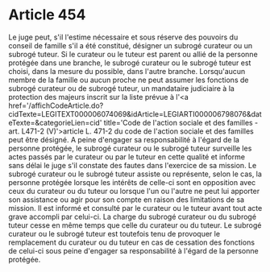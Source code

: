 # Article 454

Le juge peut, s'il l'estime nécessaire et sous réserve des pouvoirs du conseil de famille s'il a été constitué, désigner un subrogé curateur ou un subrogé tuteur.   Si le curateur ou le tuteur est parent ou allié de la personne protégée dans une branche, le subrogé curateur ou le subrogé tuteur est choisi, dans la mesure du possible, dans l'autre branche.   Lorsqu'aucun membre de la famille ou aucun proche ne peut assumer les fonctions de subrogé curateur ou de subrogé tuteur, un mandataire judiciaire à la protection des majeurs inscrit sur la liste prévue à l'<a href='/affichCodeArticle.do?cidTexte=LEGITEXT000006074069&idArticle=LEGIARTI000006798076&dateTexte=&categorieLien=cid' title='Code de l'action sociale et des familles - art. L471-2 (V)'>article L. 471-2 du code de l'action sociale et des familles</a> peut être désigné.   A peine d'engager sa responsabilité à l'égard de la personne protégée, le subrogé curateur ou le subrogé tuteur surveille les actes passés par le curateur ou par le tuteur en cette qualité et informe sans délai le juge s'il constate des fautes dans l'exercice de sa mission.   Le subrogé curateur ou le subrogé tuteur assiste ou représente, selon le cas, la personne protégée lorsque les intérêts de celle-ci sont en opposition avec ceux du curateur ou du tuteur ou lorsque l'un ou l'autre ne peut lui apporter son assistance ou agir pour son compte en raison des limitations de sa mission.   Il est informé et consulté par le curateur ou le tuteur avant tout acte grave accompli par celui-ci.   La charge du subrogé curateur ou du subrogé tuteur cesse en même temps que celle du curateur ou du tuteur. Le subrogé curateur ou le subrogé tuteur est toutefois tenu de provoquer le remplacement du curateur ou du tuteur en cas de cessation des fonctions de celui-ci sous peine d'engager sa responsabilité à l'égard de la personne protégée.